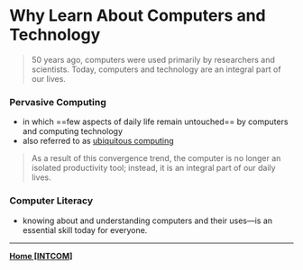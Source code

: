 # Why Learn About Computers and Technology
> 50 years ago, computers were used primarily by researchers and scientists. Today, computers and technology are an integral part of our lives.

### Pervasive Computing
- in which ==few aspects of daily life remain untouched== by computers and computing technology
- also referred to as [ubiquitous computing](ubicom)

> As a result of this convergence trend, the computer is no longer an isolated productivity tool; instead, it is an integral part of our daily lives.


### Computer Literacy
- knowing about and understanding computers and their uses—is an essential skill today for everyone.

---
**[Home [INTCOM]](INTCOM11)**